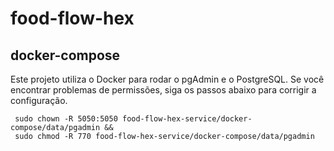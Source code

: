 # food-flow-hex

## docker-compose
Este projeto utiliza o Docker para rodar o pgAdmin e o PostgreSQL. Se você encontrar problemas de permissões, siga os passos abaixo para corrigir a configuração.

```shell
 sudo chown -R 5050:5050 food-flow-hex-service/docker-compose/data/pgadmin && 
 sudo chmod -R 770 food-flow-hex-service/docker-compose/data/pgadmin
 ```